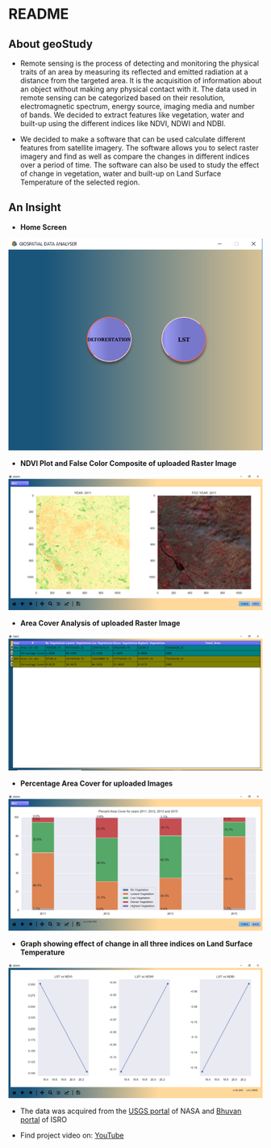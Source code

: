 # README
## About geoStudy

- Remote sensing is the process of detecting and monitoring the physical traits of an area by measuring its reflected and emitted radiation at a distance from the targeted area. It is the acquisition of information about an object without making any physical contact with it. The data used in remote sensing can be categorized based on their resolution, electromagnetic spectrum, energy source, imaging media and number of bands. We decided to extract features like vegetation, water and built-up using the different indices like NDVI, NDWI and NDBI.

- We decided to make a software that can be used calculate different features from satellite imagery. The software allows you to select raster imagery and find as well as compare the changes in different indices over a period of time. The software can also be used to study the effect of change in vegetation, water and built-up on Land Surface Temperature of the selected region.

## An Insight

- **Home Screen**

![image](screenshots/1.png)


- **NDVI Plot and False Color Composite of uploaded Raster Image**

![image](screenshots/2.png)



- **Area Cover Analysis of uploaded Raster Image**

![image](screenshots/3.png)


- **Percentage Area Cover for uploaded Images**

![image](screenshots/5.png)



- **Graph showing effect of change in all three indices on Land Surface Temperature**

![image](screenshots/4.png)



- The data was acquired from the [USGS portal](https://earthexplorer.usgs.gov) of NASA and [Bhuvan portal](https://bhuvan-app3.nrsc.gov.in/data/download/index.php) of ISRO

- Find project video on: [YouTube](https://youtu.be/qfo3D78Pezc)




